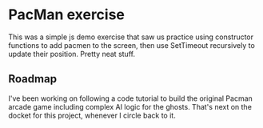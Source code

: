 # PacMan exercise

This was a simple js demo exercise that saw us practice using constructor functions to add pacmen to the screen, then use SetTimeout recursively to update their position. Pretty neat stuff.

## Roadmap

I've been working on following a code tutorial to build the original Pacman arcade game including complex AI logic for the ghosts. That's next on the docket for this project, whenever I circle back to it.
